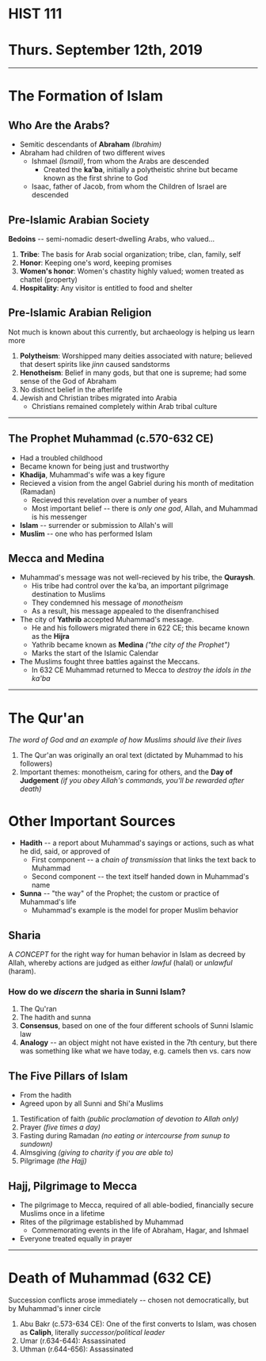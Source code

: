 # HIST 111
# Thurs. September 12th, 2019
---

# The Formation of Islam
## Who Are the Arabs?

* Semitic descendants of __Abraham__ _(Ibrahim)_
* Abraham had children of two different wives
    - Ishmael _(Ismail)_, from whom the Arabs are descended
        * Created the __ka'ba__, initially a polytheistic shrine but became known as the first shrine to God
    - Isaac, father of Jacob, from whom the Children of Israel are descended

## Pre-Islamic Arabian Society
__Bedoins__ -- semi-nomadic desert-dwelling Arabs, who valued...
1. __Tribe__: The basis for Arab social organization; tribe, clan, family, self
2. __Honor__: Keeping one's word, keeping promises
3. __Women's honor__: Women's chastity highly valued; women treated as chattel (property)
4. __Hospitality__: Any visitor is entitled to food and shelter

## Pre-Islamic Arabian Religion
Not much is known about this currently, but archaeology is helping us learn more
1. __Polytheism__: Worshipped many deities associated with nature; believed that desert spirits like _jinn_ caused sandstorms
2. __Henotheism__: Belief in many gods, but that one is supreme; had some sense of the God of Abraham
3. No distinct belief in the afterlife
4. Jewish and Christian tribes migrated into Arabia
    - Christians remained completely within Arab tribal culture

---
## The Prophet Muhammad (c.570-632 CE)
* Had a troubled childhood
* Became known for being just and trustworthy
* __Khadija__, Muhammad's wife was a key figure
* Recieved a vision from the angel Gabriel during his month of meditation (Ramadan)
    - Recieved this revelation over a number of years
    - Most important belief -- there is _only one god_, Allah, and Muhammad is his messenger
* __Islam__ -- surrender or submission to Allah's will
* __Muslim__ -- one who has performed Islam

## Mecca and Medina
* Muhammad's message was not well-recieved by his tribe, the __Quraysh__.
    - His tribe had control over the ka'ba, an important pilgrimage destination to Muslims
    - They condemned his message of _monotheism_
    - As a result, his message appealed to the disenfranchised
* The city of __Yathrib__ accepted Muhammad's message.
    - He and his followers migrated there in 622 CE; this became known as the __Hijra__
    - Yathrib became known as __Medina__ _("the city of the Prophet")_
    - Marks the start of the Islamic Calendar
* The Muslims fought three battles against the Meccans.
    - In 632 CE Muhammad returned to Mecca to _destroy the idols in the ka'ba_

---
# The Qur'an
_The word of God and an example of how Muslims should live their lives_
1. The Qur'an was originally an oral text (dictated by Muhammad to his followers)
2. Important themes: monotheism, caring for others, and the __Day of Judgement__ _(if you obey Allah's commands, you'll be rewarded after death)_

# Other Important Sources
* __Hadith__ --  a report about Muhammad's sayings or actions, such as what he did, said, or approved of
    - First component -- a _chain of transmission_ that links the text back to Muhammad
    - Second component -- the text itself handed down in Muhammad's name
* __Sunna__ -- "the way" of the Prophet; the custom or practice of Muhammad's life
    - Muhammad's example is the model for proper Muslim behavior

## Sharia
A _CONCEPT_ for the right way for human behavior in Islam as decreed by Allah, whereby actions are judged as either _lawful_ (halal) or _unlawful_ (haram).

### How do we _discern_ the sharia in Sunni Islam?
1. The Qu'ran
2. The hadith and sunna
3. __Consensus__, based on one of the four different schools of Sunni Islamic law
4. __Analogy__ -- an object might not have existed in the 7th century, but there was something like what we have today, e.g. camels then vs. cars now

## The Five Pillars of Islam
* From the hadith
* Agreed upon by all Sunni and Shi'a Muslims
1. Testification of faith _(public proclamation of devotion to Allah only)_
2. Prayer _(five times a day)_
3. Fasting during Ramadan _(no eating or intercourse from sunup to sundown)_
4. Almsgiving _(giving to charity if you are able to)_
5. Pilgrimage _(the Hajj)_

## Hajj, Pilgrimage to Mecca
* The pilgrimage to Mecca, required of all able-bodied, financially secure Muslims once in a lifetime
* Rites of the pilgrimage established by Muhammad
    - Commemorating events in the life of Abraham, Hagar, and Ishmael
* Everyone treated equally in prayer

---
# Death of Muhammad (632 CE)
Succession conflicts arose immediately -- chosen not democratically, but by Muhammad's inner circle
1. Abu Bakr (c.573-634 CE): One of the first converts to Islam, was chosen as __Caliph__, literally _successor/political leader_
2. Umar (r.634-644): Assassinated
3. Uthman (r.644-656): Assassinated